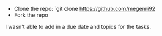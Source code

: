 * Clone the repo: `git clone https://github.com/megenri92
* Fork the repo

I wasn't able to add in a due date and topics for the tasks.
